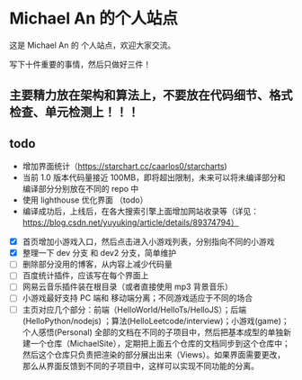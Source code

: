 # Michael An 的个人站点

这是 Michael An 的 个人站点，欢迎大家交流。

写下十件重要的事情，然后只做好三件！

## 主要精力放在架构和算法上，不要放在代码细节、格式检查、单元检测上！！！

## todo

- 增加界面统计（https://starchart.cc/caarlos0/starcharts)
- 当前 1.0 版本代码量接近 100MB，即将超出限制，未来可以将未编译部分和编译部分分别放在不同的 repo 中
- 使用 lighthouse 优化界面 （todo）
- 编译成功后，上线后，在各大搜索引擎上面增加网站收录等（详见：https://blog.csdn.net/yuyuking/article/details/89374794）
- [x] 首页增加小游戏入口，然后点击进入小游戏列表，分别指向不同的小游戏
- [x] 整理一下 dev 分支 和 dev2 分支，简单维护
- [ ] 删除部分没用的博客，从内容上减少代码量
- [ ] 百度统计插件，应该写在每个界面上
- [ ] 网易云音乐插件装在根目录（或者直接使用 mp3 背景音乐）
- [ ] 小游戏最好支持 PC 端和 移动端分离；不同游戏适应于不同的场合
- [ ] 主页对应几个部分：前端（HelloWorld/HelloTs/HelloJS）；后端 (HelloPython/nodejs) ；算法(HelloLeetcode/interview)；小游戏(game)；个人感悟(Personal) 全部的文档在不同的子项目中，然后把基本成型的单独新建一个仓库（MichaelSite），定期把上面五个仓库的文档同步到这个仓库中；然后这个仓库只负责把渲染的部分展出出来（Views）。如果界面需要更改，那么从界面反馈到不同的子项目中，这样可以实现不同功能的分离。
